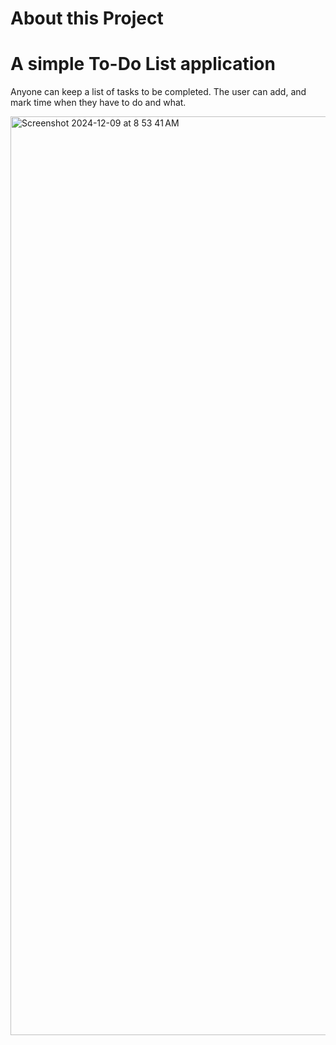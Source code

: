 # About this Project

# A simple To-Do List application 


Anyone can keep a list of tasks to be completed. The user can add, and mark time when they have to do and what.


<img width="1470" alt="Screenshot 2024-12-09 at 8 53 41 AM" src="https://github.com/user-attachments/assets/5a997e41-b3a6-4c2e-8482-d5cab57b0235">
